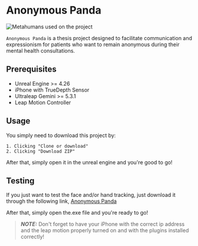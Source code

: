 # Anonymous Panda

![Metahumans used on the project](./4metahumans.jpg)

`Anonymous Panda` is a thesis project designed to facilitate communication and expressionism for patients who want to remain anonymous during their mental health consultations.


## Prerequisites

- Unreal Engine >= 4.26
- iPhone with TrueDepth Sensor
- Ultraleap Gemini >= 5.3.1
- Leap Motion Controller


## Usage

You simply need to download this project by:

    1. Clicking "Clone or download"
    2. Clicking "Download ZIP"

After that, simply open it in the unreal engine and you're good to go!

## Testing

If you just want to test the face and/or hand tracking, just download it through the following link, [Anonymous Panda](https://drive.google.com/file/d/1qZfL_a2a7hfsz0TBbuHyXAyhTjICNrur/view?usp=sharing)

After that, simply open the.exe file and you're ready to go!

> **_NOTE:_**  Don't forget to have your iPhone with the correct ip address and the leap motion properly turned on and with the plugins installed correctly!
